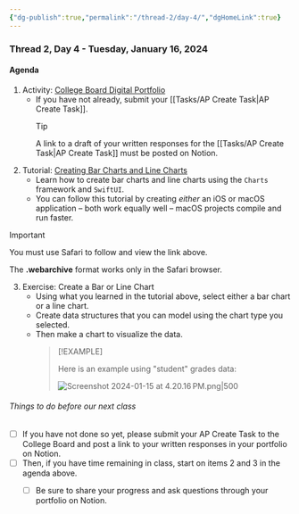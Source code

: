```yaml
---
{"dg-publish":true,"permalink":"/thread-2/day-4/","dgHomeLink":true}
---
```


### Thread 2, Day 4 - Tuesday, January 16, 2024
#### Agenda

1. Activity: [College Board Digital Portfolio](https://digitalportfolio.collegeboard.org/)
	- If you have not already, submit your [[Tasks/AP Create Task\|AP Create Task]].
	  > [!TIP]
	  > A link to a draft of your written responses for the [[Tasks/AP Create Task\|AP Create Task]] must be posted on Notion.
2. Tutorial: [Creating Bar Charts and Line Charts](https://russellgordon.ca/lcs/2023-24/ics4u/charts/Creating-Bar-Charts-and-Line-Charts-with-the-Charts-Framework.webarchive)
   - Learn how to create bar charts and line charts using the `Charts` framework and `SwiftUI`.
   - You can follow this tutorial by creating *either* an iOS or macOS application – both work equally well – macOS projects compile and run faster.
> [!IMPORTANT]
> 
> You must use Safari to follow and view the link above.
> 
> The **.webarchive** format works only in the Safari browser.
3. Exercise: Create a Bar or Line Chart
	- Using what you learned in the tutorial above, select either a bar chart or a line chart.
	- Create data structures that you can model using the chart type you selected.
	- Then make a chart to visualize the data.
	  > [!EXAMPLE] 
	  > 
	  > Here is an example using "student" grades data:
	  > 
	  > ![Screenshot 2024-01-15 at 4.20.16 PM.png|500](/img/user/Media/Screenshot%202024-01-15%20at%204.20.16%E2%80%AFPM.png)
###### Things to do before our next class
- [ ] If you have not done so yet, please submit your AP Create Task to the College Board and post a link to your written responses in your portfolio on Notion.
- [ ] Then, if you have time remaining in class, start on items 2 and 3 in the agenda above.
	- [ ] Be sure to share your progress and ask questions through your portfolio on Notion.

